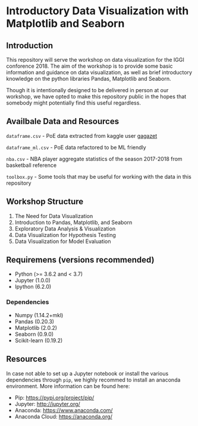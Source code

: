 # Introductory Data Visualization with Matplotlib and Seaborn

## Introduction

This repository will serve the workshop on data visualization for the IGGI conforence 2018. The aim of the workshop is to provide some basic information and guidance on data visualization, as well as brief introductory knowledge on the python libraries Pandas, Matplotlib and Seaborn. 

Though it is intentionally designed to be delivered in person at our workshop, we have opted to make this repository public in the hopes that somebody might potentially find this useful regardless.  

## Availbale Data and Resources

`dataframe.csv` - PoE data extracted from kaggle user [gagazet](https://www.kaggle.com/gagazet/path-of-exile-league-statistic)

`dataframe_ml.csv` - PoE data refactored to be ML friendly

`nba.csv` - NBA player aggregate statistics of the season 2017-2018 from basketball reference

`toolbox.py` - Some tools that may be useful for working with the data in this repository

## Workshop Structure

1. The Need for Data Visualization
2. Introduction to Pandas, Matplotlib, and Seaborn
3. Exploratory Data Analysis & Visualization 
4. Data Visualization for Hypothesis Testing
5. Data Visualization for Model Evaluation

## Requiremens (versions recommended)

* Python (>= 3.6.2 and < 3.7)
* Jupyter (1.0.0)
* Ipython (6.2.0)

### Dependencies

* Numpy (1.14.2+mkl)
* Pandas (0.20.3)
* Matplotlib (2.0.2)
* Seaborn (0.9.0)
* Scikit-learn (0.19.2)

## Resources

In case not able to set up a Jupyter notebook or install the various dependencies through `pip`, we highly recommed to install an anaconda environment. More information can be found here:

* Pip: https://pypi.org/project/pip/
* Jupyter: http://jupyter.org/
* Anaconda: https://www.anaconda.com/
* Anaconda Cloud: https://anaconda.org/
